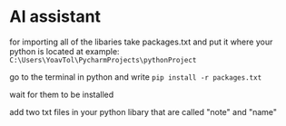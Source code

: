 # AI assistant

for importing all of the libaries take packages.txt and put it where your python is located at example: `C:\Users\YoavTol\PycharmProjects\pythonProject`

go to the terminal in python and write `pip install -r packages.txt`

wait for them to be installed

add two txt files in your python libary that are called "note" and "name"
